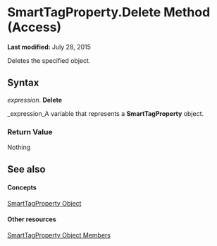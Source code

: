 
# SmartTagProperty.Delete Method (Access)

 **Last modified:** July 28, 2015

Deletes the specified object.

## Syntax

 _expression_. **Delete**

 _expression_A variable that represents a  **SmartTagProperty** object.


### Return Value

Nothing


## See also


#### Concepts


 [SmartTagProperty Object](d69d4855-cfe6-2688-3003-2318eb694d3c.md)
#### Other resources


 [SmartTagProperty Object Members](6f5b5450-297f-3e39-e83f-9cd6f96ad25c.md)
